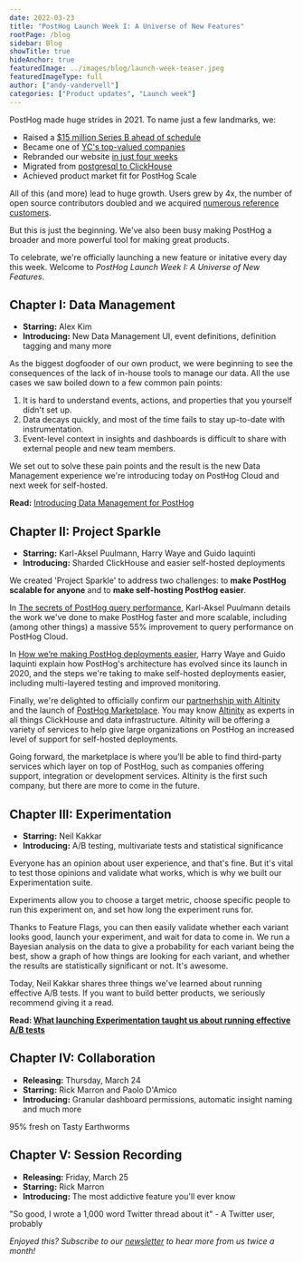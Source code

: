 ```yaml
---
date: 2022-03-23
title: "PostHog Launch Week I: A Universe of New Features"
rootPage: /blog
sidebar: Blog
showTitle: true
hideAnchor: true
featuredImage: ../images/blog/launch-week-teaser.jpeg
featuredImageType: full
author: ["andy-vandervell"]
categories: ["Product updates", "Launch week"]
---
```


PostHog made huge strides in 2021. To name just a few landmarks, we: 

- Raised a [$15 million Series B ahead of schedule](/blog/why-we-raised-a-15m-series-b-ahead-of-schedule)
- Became one of [YC's top-valued companies](/blog/yc-top-companies)
- Rebranded our website [in just four weeks](/blog/postmortem-rebrand)
- Migrated from [postgresql to ClickHouse](/blog/how-we-turned-clickhouse-into-our-eventmansion)
- Achieved product market fit for PostHog Scale

All of this (and more) lead to huge growth. Users grew by 4x, the number of open source contributors doubled and we acquired [numerous reference customers](/customers).

But this is just the beginning. We've also been busy making PostHog a broader and more powerful tool for making great products. 

To celebrate, we're officially launching a new feature or initative every day this week. Welcome to _PostHog Launch Week I: A Universe of New Features_.

## Chapter I: Data Management

- **Starring:** Alex Kim
- **Introducing:** New Data Management UI, event definitions, definition tagging and many more

As the biggest dogfooder of our own product, we were beginning to see the consequences of the lack of in-house tools to manage our data. All the use cases we saw boiled down to a few common pain points:

1. It is hard to understand events, actions, and properties that you yourself didn't set up.
2. Data decays quickly, and most of the time fails to stay up-to-date with instrumentation.
3. Event-level context in insights and dashboards is difficult to share with external people and new team members.

We set out to solve these pain points and the result is the new Data Management experience we're introducing today on PostHog Cloud and next week for self-hosted.

**Read:** [Introducing Data Management for PostHog](/blog/data-management-feature)

## Chapter II: Project Sparkle

- **Starring:** Karl-Aksel Puulmann, Harry Waye and Guido Iaquinti
- **Introducing:** Sharded ClickHouse and easier self-hosted deployments

We created 'Project Sparkle' to address two challenges: to **make PostHog scalable for anyone** and to **make self-hosting PostHog easier**.

In [The secrets of PostHog query performance](/blog/secrets-of-posthog-query-performance), Karl-Aksel Puulmann details the work we've done to make PostHog faster and more scalable, including (among other things) a massive 55% improvement to query performance on PostHog Cloud.

In [How we’re making PostHog deployments easier](/blog/improving-posthog-deployments), Harry Waye and Guido Iaquinti explain how PostHog's architecture has evolved since its launch in 2020, and the steps we're taking to make self-hosted deployments easier, including multi-layered testing and improved monitoring.

Finally, we're delighted to officially confirm our [partnerhship with Altinity](/blog/posthog-altinity-announce) and the launch of [PostHog Marketplace](/marketplace). You may know [Altinity](https://altinity.com/) as experts in all things ClickHouse and data infrastructure. Altinity will be offering a variety of services to help give large organizations on PostHog an increased level of support for self-hosted deployments.

Going forward, the marketplace is where you’ll be able to find third-party services which layer on top of PostHog, such as companies offering support, integration or development services. Altinity is the first such company, but there are more to come in the future. 

## Chapter III: Experimentation

- **Starring:** Neil Kakkar
- **Introducing:** A/B testing, multivariate tests and statistical significance

Everyone has an opinion about user experience, and that's fine. But it's vital to test those opinions and validate what works, which is why we built our Experimentation suite. 

Experiments allow you to choose a target metric, choose specific people to run this experiment on, and set how long the experiment runs for.

Thanks to Feature Flags, you can then easily validate whether each variant looks good, launch your experiment, and wait for data to come in. We run a Bayesian analysis on the data to give a probability for each variant being the best, show a graph of how things are looking for each variant, and whether the results are statistically significant or not. It's awesome.

Today, Neil Kakkar shares three things we've learned about running effective A/B tests. If you want to build better products, we seriously recommend giving it a read.

**Read: [What launching Experimentation taught us about running effective A/B tests](/blog/experiments)**

## Chapter IV: Collaboration

- **Releasing:** Thursday, March 24
- **Starring:** Rick Marron and Paolo D'Amico
- **Introducing:** Granular dashboard permissions, automatic insight naming and much more  

95% fresh on Tasty Earthworms

## Chapter V: Session Recording

- **Releasing:** Friday, March 25
- **Starring:** Rick Marron
- **Introducing:** The most addictive feature you'll ever know

"So good, I wrote a 1,000 word Twitter thread about it" - A Twitter user, probably

_Enjoyed this? Subscribe to our [newsletter](/newsletter) to hear more from us twice a month!_

